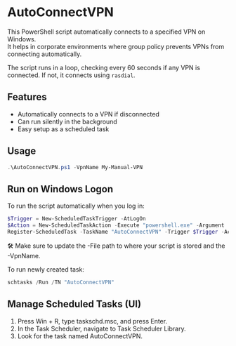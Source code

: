 # AutoConnectVPN

This PowerShell script automatically connects to a specified VPN on Windows.  
It helps in corporate environments where group policy prevents VPNs from connecting automatically.

The script runs in a loop, checking every 60 seconds if any VPN is connected. If not, it connects using `rasdial`.

## Features

- Automatically connects to a VPN if disconnected
- Can run silently in the background
- Easy setup as a scheduled task

## Usage

```powershell
.\AutoConnectVPN.ps1 -VpnName My-Manual-VPN
```

## Run on Windows Logon
To run the script automatically when you log in:
```powershell
$Trigger = New-ScheduledTaskTrigger -AtLogOn
$Action = New-ScheduledTaskAction -Execute "powershell.exe" -Argument '-WindowStyle Hidden -File C:\GIT\AutoConnectVPN\AutoConnectVPN.ps1 -VpnName My-Manual-VPN'
Register-ScheduledTask -TaskName "AutoConnectVPN" -Trigger $Trigger -Action $Action
```

🛠 Make sure to update the -File path to where your script is stored and the -VpnName.

To run newly created task:
```powershell
schtasks /Run /TN "AutoConnectVPN"
```

## Manage Scheduled Tasks (UI)
1) Press Win + R, type taskschd.msc, and press Enter.
2) In the Task Scheduler, navigate to Task Scheduler Library.
3) Look for the task named AutoConnectVPN.